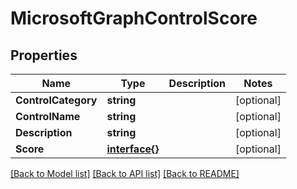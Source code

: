 # MicrosoftGraphControlScore

## Properties

Name | Type | Description | Notes
------------ | ------------- | ------------- | -------------
**ControlCategory** | **string** |  | [optional] 
**ControlName** | **string** |  | [optional] 
**Description** | **string** |  | [optional] 
**Score** | [**interface{}**](.md) |  | [optional] 

[[Back to Model list]](../README.md#documentation-for-models) [[Back to API list]](../README.md#documentation-for-api-endpoints) [[Back to README]](../README.md)


